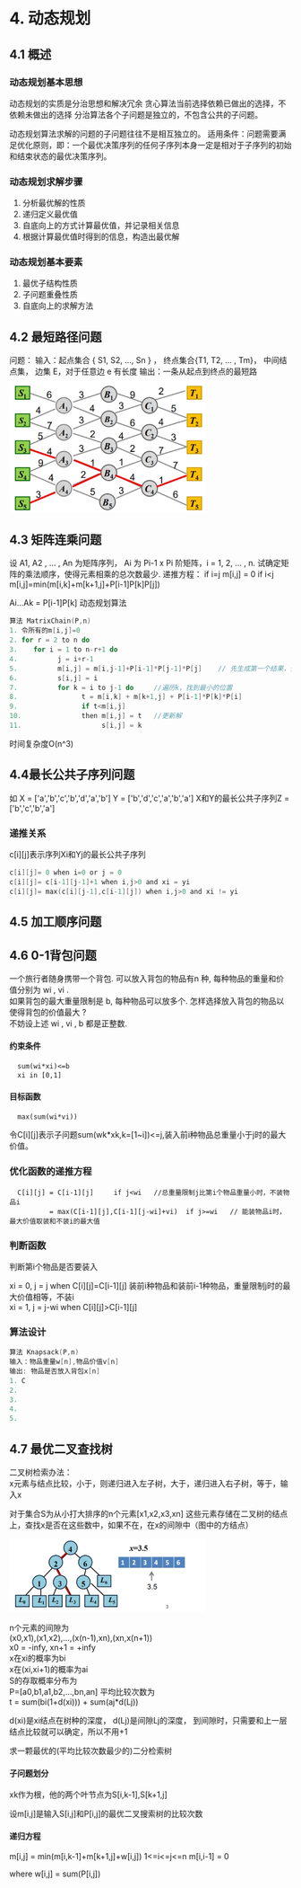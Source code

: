 # 4. 动态规划
## 4.1 概述
### 动态规划基本思想

动态规划的实质是分治思想和解决冗余
贪心算法当前选择依赖已做出的选择，不依赖未做出的选择
分治算法各个子问题是独立的，不包含公共的子问题。

动态规划算法求解的问题的子问题往往不是相互独立的。
适用条件：问题需要满足优化原则，即：一个最优决策序列的任何子序列本身一定是相对于子序列的初始和结束状态的最优决策序列。

### 动态规划求解步骤

1. 分析最优解的性质
2. 递归定义最优值
3. 自底向上的方式计算最优值，并记录相关信息
4. 根据计算最优值时得到的信息，构造出最优解

### 动态规划基本要素

1. 最优子结构性质
2. 子问题重叠性质
3. 自底向上的求解方法

## 4.2 最短路径问题
问题：
输入：起点集合 { S1, S2, ..., Sn } ，
      终点集合{T1, T2, ... , Tm}，
      中间结点集，
      边集 E，对于任意边 e 有长度
输出：一条从起点到终点的最短路
<img src="./img/ShortestPath.jpg" width="350">

## 4.3 矩阵连乘问题
设 A1, A2 , … , An 为矩阵序列，
Ai 为 Pi-1 x Pi 阶矩阵，i = 1, 2, ... , n. 
试确定矩阵的乘法顺序，使得元素相乘的总次数最少.
递推方程：
if i=j
      m[i,j] = 0
if i<j
      m[i,j]=min(m[i,k]+m[k+1,j]+P[i-1]P[k]P[j])

Ai...Ak = P[i-1]P[k]
动态规划算法
```c
算法 MatrixChain(P,n)
1. 令所有的m[i,j]=0
2. for r = 2 to n do
3.    for i = 1 to n-r+1 do
4.          j = i+r-1
5.          m[i,j] = m[i,j-1]+P[i-1]*P[j-1]*P[j]    // 先生成第一个结果，否则下面的判断if t<m[i,j] 出错
6.          s[i,j] = i
7.          for k = i to j-1 do     //遍历k，找到最小的位置
8.                t = m[i,k] + m[k+1,j] + P[i-1]*P[k]*P[i]
9.                if t<m[i,j]
10.               then m[i,j] = t   //更新解
11.                    s[i,j] = k
```
时间复杂度O(n^3)

## 4.4最长公共子序列问题

如
X = ['a','b','c','b','d','a','b']
Y = ['b','d','c','a','b','a']
X和Y的最长公共子序列Z = ['b','c','b','a']

### 递推关系
c[i][j]表示序列Xi和Yj的最长公共子序列
```c
c[i][j]= 0 when i=0 or j = 0
c[i][j]= c[i-1][j-1]+1 when i,j>0 and xi = yi
c[i][j]= max(c[i][j-1],c[i-1][j]) when i,j>0 and xi != yi
```

## 4.5 加工顺序问题

## 4.6 0-1背包问题
一个旅行者随身携带一个背包. 可以放入背包的物品有n 种, 每种物品的重量和价值分别为 wi , vi .    
如果背包的最大重量限制是 b, 每种物品可以放多个. 怎样选择放入背包的物品以使得背包的价值最大 ?    
不妨设上述 wi , vi , b 都是正整数.
#### 约束条件   
      sum(wi*xi)<=b   
      xi in [0,1]   
#### 目标函数   
      max(sum(wi*vi)) 

令C[i][j]表示子问题sum(wk*xk,k=[1~i])<=j,装入前i种物品总重量小于j时的最大价值。   

### 优化函数的递推方程   

      C[i][j] = C[i-1][j]     if j<wi   //总重量限制j比第i个物品重量小时，不装物品i
              = max(C[i-1][j],C[i-1][j-wi]+vi)  if j>=wi   // 能装物品i时，最大价值取装和不装i的最大值 
 
### 判断函数   

判断第i个物品是否要装入   

xi = 0, j = j when C[i][j]=C[i-1][j] 装前i种物品和装前i-1种物品，重量限制j时的最大价值相等，不装i   
xi = 1, j = j-wi when C[i][j]>C[i-1][j]

### 算法设计

```c
算法 Knapsack(P,n)
输入：物品重量w[n],物品价值v[n]
输出: 物品是否放入背包x[n]
1. C
2. 
3. 
4. 
5. 

```
## 4.7 最优二叉查找树


二叉树检索办法：   
x元素与结点比较，小于，则递归进入左子树，大于，递归进入右子树，等于，输入x

对于集合S为从小打大排序的n个元素[x1,x2,x3,xn]
这些元素存储在二叉树的结点上，查找x是否在这些数中，如果不在，在x的间隙中（图中的方结点）

<img src = './img/BinaryTree.jpg' width = '350'>

n个元素的间隙为   
(x0,x1),(x1,x2),...,(x(n-1),xn),(xn,x(n+1))   
x0 = -infy, xn+1 = +infy    
x在xi的概率为bi   
x在(xi,xi+1)的概率为ai   
S的存取概率分布为   
P=[a0,b1,a1,b2,...,bn,an]
平均比较次数为   
t = sum(bi(1+d(xi))) + sum(aj*d(Lj))

d(xi)是xi结点在树种的深度，
d(Lj)是间隙Lj的深度，
到间隙时，只需要和上一层结点比较就可以确定，所以不用+1

求一颗最优的(平均比较次数最少的)二分检索树

#### 子问题划分   
xk作为根，他的两个叶节点为S[i,k-1],S[k+1,j]

设m[i,j]是输入S[i,j]和P[i,j]的最优二叉搜索树的比较次数
#### 递归方程
m[i,j] = min(m[i,k-1]+m[k+1,j]+w[i,j])  1<=i<=j<=n
m[i,i-1] = 0

where w[i,j] = sum(P[i,j]) 

